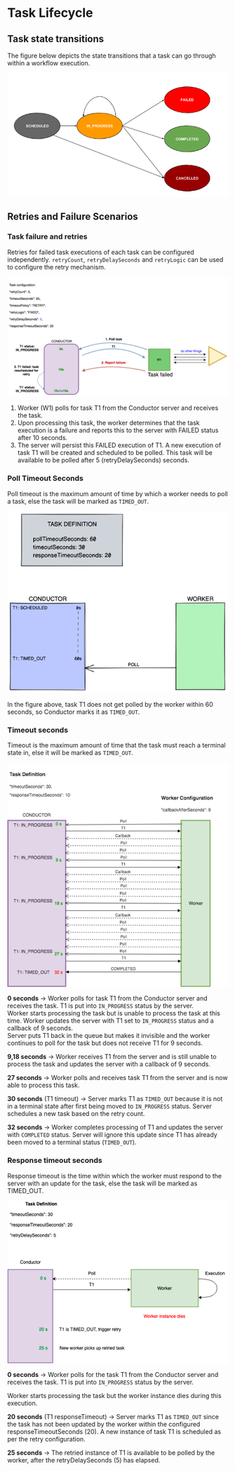 # Task Lifecycle

## Task state transitions

The figure below depicts the state transitions that a task can go through within a workflow execution.

![Task States](task_states.png)

## Retries and Failure Scenarios

### Task failure and retries

Retries for failed task executions of each task can be configured independently. `retryCount`, `retryDelaySeconds` and `retryLogic` can be used to configure the retry mechanism.

![Task Failure](TaskFailure.png)

1. Worker (W1) polls for task T1 from the Conductor server and receives the task.
2. Upon processing this task, the worker determines that the task execution is a failure and reports this to the server with FAILED status after 10 seconds.
3. The server will persist this FAILED execution of T1. A new execution of task T1 will be created and scheduled to be polled. This task will be available to be polled after 5 (retryDelaySeconds) seconds.

### Poll Timeout Seconds

Poll timeout is the maximum amount of time by which a worker needs to poll a task, else the task will be marked as `TIMED_OUT`.

![Task Poll Timeout](PollTimeoutSeconds.png)

In the figure above, task T1 does not get polled by the worker within 60 seconds, so Conductor marks it as `TIMED_OUT`.

### Timeout seconds

Timeout is the maximum amount of time that the task must reach a terminal state in, else it will be marked as `TIMED_OUT`.

![Task Timeout](TimeoutSeconds.png)

**0 seconds** -> Worker polls for task T1 from the Conductor server and receives the task. T1 is put into `IN_PROGRESS` status by the server.  
Worker starts processing the task but is unable to process the task at this time. Worker updates the server with T1 set to `IN_PROGRESS` status and a callback of 9 seconds.  
Server puts T1 back in the queue but makes it invisible and the worker continues to poll for the task but does not receive T1 for 9 seconds.  

**9,18 seconds** -> Worker receives T1 from the server and is still unable to process the task and updates the server with a callback of 9 seconds.

**27 seconds** -> Worker polls and receives task T1 from the server and is now able to process this task.

**30 seconds** (T1 timeout) -> Server marks T1 as `TIMED_OUT` because it is not in a terminal state after first being moved to `IN_PROGRESS` status. Server schedules a new task based on the retry count.

**32 seconds** -> Worker completes processing of T1 and updates the server with `COMPLETED` status. Server will ignore this update since T1 has already been moved to a terminal status (`TIMED_OUT`).

### Response timeout seconds

Response timeout is the time within which the worker must respond to the server with an update for the task, else the task will be marked as TIMED_OUT.

![Response Timeout](ResponseTimeoutSeconds.png)

**0 seconds** -> Worker polls for the task T1 from the Conductor server and receives the task. T1 is put into `IN_PROGRESS` status by the server.

Worker starts processing the task but the worker instance dies during this execution.

**20 seconds** (T1 responseTimeout) -> Server marks T1 as `TIMED_OUT` since the task has not been updated by the worker within the configured responseTimeoutSeconds (20). A new instance of task T1 is scheduled as per the retry configuration.

**25 seconds** -> The retried instance of T1 is available to be polled by the worker, after the retryDelaySeconds (5) has elapsed.
